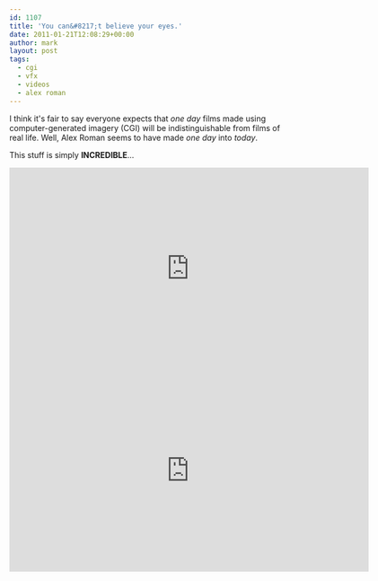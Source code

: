 ```yaml
---
id: 1107
title: 'You can&#8217;t believe your eyes.'
date: 2011-01-21T12:08:29+00:00
author: mark
layout: post
tags:
  - cgi
  - vfx
  - videos
  - alex roman
---
```

I think it's fair to say everyone expects that _one day_ films made using computer-generated imagery (CGI) will be indistinguishable from films of real life. Well, Alex Roman seems to have made _one day_ into _today_.

This stuff is simply **INCREDIBLE**...

<iframe src="https://player.vimeo.com/video/15630517?color=ffffff" width="640" height="360" frameborder="0" webkitallowfullscreen mozallowfullscreen allowfullscreen></iframe>

<iframe src="https://player.vimeo.com/video/7809605?color=ffffff" width="640" height="360" frameborder="0" webkitallowfullscreen mozallowfullscreen allowfullscreen></iframe>
